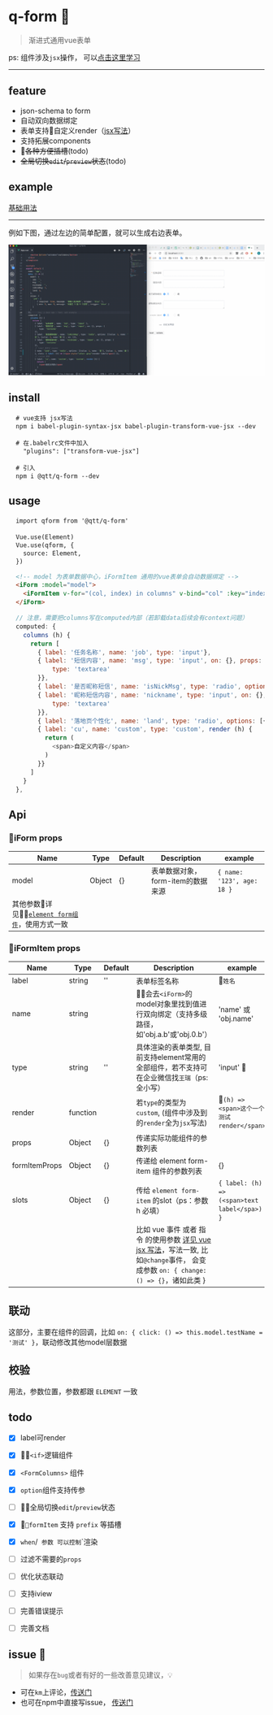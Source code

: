 # q-form 📰

> 渐进式通用vue表单

ps: 组件涉及`jsx`操作， 可以[点击这里学习](https://cn.vuejs.org/v2/guide/render-function.html)

---

## feature
- json-schema to form
- 自动双向数据绑定
- 表单支持自定义render（[jsx写法](https://cn.vuejs.org/v2/guide/render-function.html#JSX)）
- 支持拓展components
- ~~各种方便插槽~~(todo)
- ~~全局切换`edit`/`preview`状态~~(todo)

## example

[基础用法](./example/basic/src/App.vue)

---

例如下图，通过左边的简单配置，就可以生成右边表单。

![example](./static/basic.gif)

## install

```shell
  # vue支持 jsx写法
  npm i babel-plugin-syntax-jsx babel-plugin-transform-vue-jsx --dev

  # 在.babelrc文件中加入
    "plugins": ["transform-vue-jsx"]

  # 引入
  npm i @qtt/q-form --dev

```

## usage
```
  import qform from '@qtt/q-form'

  Vue.use(Element)
  Vue.use(qform, {
    source: Element,
  })

```


```html
  <!-- model 为表单数据中心，iFormItem 通用的vue表单会自动数据绑定 -->
  <iForm :model="model">
    <iFormItem v-for="(col, index) in columns" v-bind="col" :key="index"></iFormItem>
  </iForm>

```

```js
  // 注意，需要把columns写在computed内部（若卸载data后续会有context问题）
  computed: {
    columns (h) {
      return [
        { label: '任务名称', name: 'job', type: 'input'},
        { label: '短信内容', name: 'msg', type: 'input', on: {}, props: {
            type: 'textarea'
        }},
        { label: '是否昵称短信', name: 'isNickMsg', type: 'radio', options: [{value: 1, name: '否'}, {value: 2, name:'是'}] , on: {}},
        { label: '昵称短信内容', name: 'nickname', type: 'input', on: {}, props: {
            type: 'textarea'
        }},
        { label: '落地页个性化', name: 'land', type: 'radio', options: [{value: 1, name: '否'}, {value: 2, name:'是'}] , on: {}},
        { label: 'cu', name: 'custom', type: 'custom', render (h) {
          return (
            <span>自定义内容</span>
          )
        }}
      ]
    }
  },
```

## Api
### iForm props

| Name                 | Type      | Default      | Description                   | example                             |
|----------------------|-----------|--------------|-------------------------------|-------------------------------------|
| model            | Object  | {} | 表单数据对象，form-item的数据来源         |  `{ name: '123', age: 18 }` |
|其他参数详见[`element form组件`](http://element-cn.eleme.io/#/zh-CN/component/form#form-attributes)，使用方式一致 |


### iFormItem props
| Name                 | Type       | Default      | Description               |   example                           |
|----------------------|------------|--------------|---------------------------|-------------------------------------|
| label                | string   | '' | 表单标签名称 | `姓名` |
| name                 | string   |   | 会去`<iForm>`的model对象里找到值进行双向绑定（支持多级路径，如'obj.a.b'或'obj.0.b'） | 'name' 或 'obj.name'  |
| type                 | string   | '' | 具体渲染的表单类型, 目前支持element常用的全部组件，若不支持可在企业微信找`王瑞`（ps: 全小写） |  'input'    |
| render               | function |  | 若`type`的类型为 `custom`, (组件中涉及到的`render`全为`jsx`写法) | `(h) => <span>这个一个测试render</span>` |
| props                | Object   | {} |  传递实际功能组件的参数列表    |     |
| formItemProps        | Object   | {} |  传递给 element form-item 组件的参数列表    |  {}   |
| slots                | Object   | {} |  传给 `element form-item` 的slot（ps：参数 h 必填）    |  `{ label: (h) =>  (<span>text label</spa>) }`  |
| | | |  比如 vue 事件 或者 指令 的使用参数 [详见 vue jsx 写法](https://cn.vuejs.org/v2/guide/render-function.html#%E6%B7%B1%E5%85%A5-data-%E5%AF%B9%E8%B1%A1)，写法一致, 比如`@change`事件， 会变成参数 `on: { change: () => {}`，诸如此类 }  |


## 联动

这部分，主要在组件的回调，比如 `on: { click: () => this.model.testName = '测试' }`，联动修改其他model层数据

## 校验

用法，参数位置，参数都跟 `ELEMENT` 一致

## todo

- [x] label可render
- [x] `<if>`逻辑组件
- [x] `<FormColumns>` 组件
- [x] `option`组件支持传参
- [ ] 全局切换`edit`/`preview`状态
- [x] `formItem` 支持 `prefix` 等插槽
- [x] `when`/` 参数 可以控制`<formitem>`渲染
- [ ] 过滤不需要的`props`
- [ ] 优化状态联动
- [ ] 支持iview
- [ ] 完善错误提示
- [ ] 完善文档


## issue 🤔

> 如果存在`bug`或者有好的一些改善意见建议，💡

- 可在`km`上评论，[传送门](http://km.qutoutiao.net/display/MD/q-form)
- 也可在npm中直接写issue， [传送门](https://git.qutoutiao.net/npm/q-form/issues)
